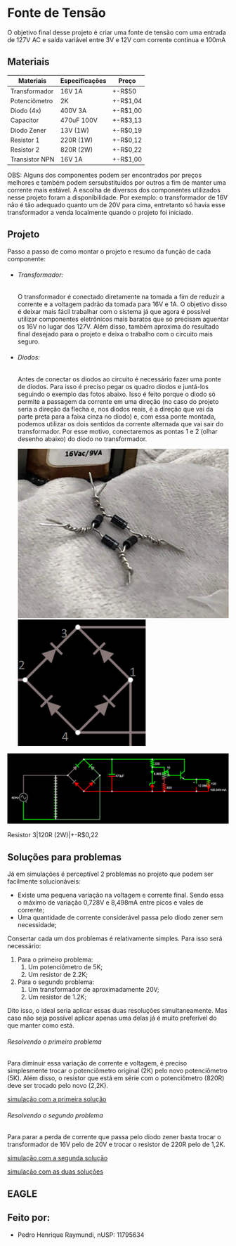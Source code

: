 # Fonte de Tensão
O objetivo final desse projeto é criar uma fonte de tensão com uma entrada de 127V AC 
e saída variável entre 3V e 12V com corrente contínua e 100mA

## Materiais
Materiais|Especificações|Preço
---------|--------------|-----
Transformador|16V 1A|+-R$50
Potenciômetro|2K|+-R$1,04
Diodo (4x)|400V 3A|+-R$1,00
Capacitor|470uF 100V|+-R$3,13
Diodo Zener|13V (1W)|+-R$0,19
Resistor 1|220R (1W)|+-R$0,12
Resistor 2|820R (2W)|+-R$0,22
Transistor NPN|16V 1A|+-R$1,00

OBS: Alguns dos componentes podem ser encontrados por preços melhores e também podem sersubstituídos por outros a fim de manter uma corrente mais estável. A escolha de diversos dos componentes utilizados nesse projeto foram a disponibilidade. Por exemplo: o transformador de 16V não é tão adequado quanto um de 20V para cima, entretanto só havia esse transformador a venda localmente quando o projeto foi iniciado.

## Projeto
Passo a passo de como montar o projeto e resumo da função de cada componente:
* ###### Transformador:
    O transformador é conectado diretamente na tomada a fim de reduzir a corrente e a voltagem padrão da tomada para 16V e 1A. O objetivo disso é deixar mais fácil trabalhar com o sistema já que agora é possível utilizar componentes eletrônicos mais baratos que só precisam aguentar os 16V no lugar dos 127V. Além disso, também aproxima do resultado final desejado para o projeto e deixa o trabalho com o circuito mais seguro.
* ###### Diodos:
    Antes de conectar os diodos ao circuito é necessário fazer uma ponte de diodos. Para isso é preciso pegar os quadro diodos e juntá-los seguindo o exemplo das fotos abaixo. Isso é feito porque o diodo só permite a passagem da corrente em uma direção (no caso do projeto seria a direção da flecha e, nos diodos reais, é a direção que vai da parte preta para a faixa cinza no diodo) e, com essa ponte montada, podemos utilizar os dois sentidos da corrente alternada que vai sair do transformador. Por esse motivo, conectaremos as pontas 1 e 2 (olhar desenho abaixo) do diodo no transformador.

    ![ponte_de_diodo_projeto](/Imagens/diodos_foto.jfif)   ![ponte_de_diodo_projeto](/Imagens/diodos.png)


![circuito](/Imagens/Circuito.png)

Resistor 3|120R (2W)|+-R$0,22

## Soluções para problemas
Já em simulações é perceptível 2 problemas no projeto que podem ser facilmente solucionáveis:
* Existe uma pequena variação na voltagem e corrente final. Sendo essa o máximo de variação 0,728V e 8,498mA entre picos e vales de corrente;
* Uma quantidade de corrente considerável passa pelo diodo zener sem necessidade;

Consertar cada um dos problemas é relativamente simples. Para isso será necessário:
1. Para o primeiro problema:
    1. Um potenciômetro de 5K;
    2. Um resistor de 2.2K;
2. Para o segundo problema:
    1. Um transformador de aproximadamente 20V;
    2. Um resistor de 1.2K;

Dito isso, o ideal seria aplicar essas duas resoluções simultaneamente. Mas caso não seja possível aplicar apenas uma delas já é muito preferível do que manter como está.

###### Resolvendo o primeiro problema
Para diminuir essa variação de corrente e voltagem, é preciso simplesmente trocar o potenciômetro original (2K) pelo novo potenciômetro (5K). Além disso, o resistor que está em série com o potenciômetro (820R) deve ser trocado pelo novo (2,2K).

[simulação com a primeira solução](http://tinyurl.com/ycsxajha)

###### Resolvendo o segundo problema
Para parar a perda de corrente que passa pelo diodo zener basta trocar o transformador de 16V pelo de 20V e trocar o resistor de 220R pelo de 1,2K.

[simulação com a segunda solução](http://tinyurl.com/ycv6hq6u)

[simulação com as duas soluções](http://tinyurl.com/ybmaza7z)

## EAGLE

## Feito por:
* Pedro Henrique Raymundi, nUSP: 11795634
